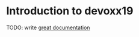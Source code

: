 # Introduction to devoxx19

TODO: write [great documentation](http://jacobian.org/writing/what-to-write/)
